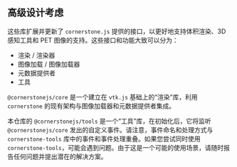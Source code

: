 ## 高级设计考虑

这些库扩展并更新了 `cornerstone.js` 提供的接口，以更好地支持体积渲染、3D 感知工具和 PET 图像的支持。这些接口和功能大致可以分为：

- 渲染 / 渲染器
- 图像加载 / 图像加载器
- 元数据提供者
- 工具

`@cornerstonejs/core` 是一个建立在 `vtk.js` 基础上的“渲染”库，利用 `cornerstone` 的现有架构与图像加载器和元数据提供者集成。

本仓库的 `@cornerstonejs/tools` 是一个“工具”库，在初始化后，它将监听 `@cornerstonejs/core` 发出的自定义事件。请注意，事件命名和处理方式与 `cornerstone-tools` 库中的事件和事件处理重叠。如果您尝试同时使用 `cornerstone-tools`，可能会遇到问题。由于这是一个可能的使用场景，请随时报告任何问题并提出潜在的解决方案。